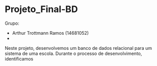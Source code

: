 # Projeto_Final-BD

Grupo:
- Arthur Trottmann Ramos (14681052)
- 

Neste projeto, desenvolvemos um banco de dados relacional para um sistema de uma escola. Durante o processo de desenvolvimento, identificamos 
